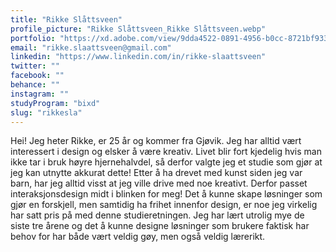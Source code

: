 ```yaml
---
title: "Rikke Slåttsveen"
profile_picture: "Rikke Slåttsveen_Rikke Slåttsveen.webp"
portfolio: "https://xd.adobe.com/view/9dda4522-0891-4956-b0cc-8721bf933b42-c889/?fullscreen"
email: "rikke.slaattsveen@gmail.com"
linkedin: "https://www.linkedin.com/in/rikke-slaattsveen"
twitter: ""
facebook: ""
behance: ""
instagram: ""
studyProgram: "bixd"
slug: "rikkesla"
---
```


Hei! Jeg heter Rikke, er 25 år og kommer fra Gjøvik. Jeg har alltid vært interessert i design og elsker å være kreativ. Livet blir fort kjedelig hvis man ikke tar i bruk høyre hjernehalvdel, så derfor valgte jeg et studie som gjør at jeg kan utnytte akkurat dette! Etter å ha drevet med kunst siden jeg var barn, har jeg alltid visst at jeg ville drive med noe kreativt. Derfor passet interaksjonsdesign midt i blinken for meg! Det å kunne skape løsninger som gjør en forskjell, men samtidig ha frihet innenfor design, er noe jeg virkelig har satt pris på med denne studieretningen. Jeg har lært utrolig mye de siste tre årene og det å kunne designe løsninger som brukere faktisk har behov for har både vært veldig gøy, men også veldig lærerikt.
